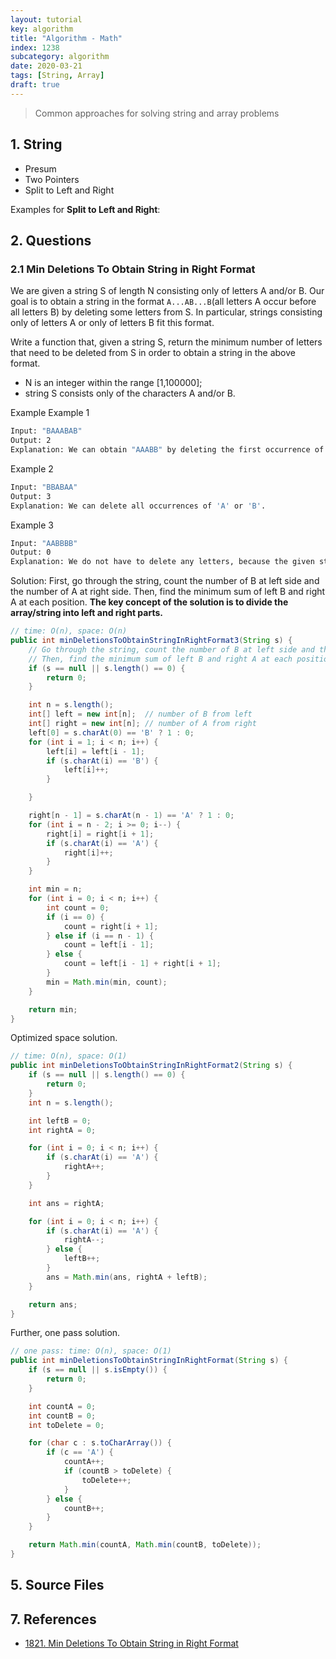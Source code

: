 ```yaml
---
layout: tutorial
key: algorithm
title: "Algorithm - Math"
index: 1238
subcategory: algorithm
date: 2020-03-21
tags: [String, Array]
draft: true
---
```


> Common approaches for solving string and array problems

## 1. String
* Presum
* Two Pointers
* Split to Left and Right

Examples for **Split to Left and Right**:

## 2. Questions
### 2.1 Min Deletions To Obtain String in Right Format
We are given a string S of length N consisting only of letters A and/or B. Our goal is to obtain a string in the format `A...AB...B`(all letters A occur before all letters B) by deleting some letters from S. In particular, strings consisting only of letters A or only of letters B fit this format.

Write a function that, given a string S, return the minimum number of letters that need to be deleted from S in order to obtain a string in the above format.
* N is an integer within the range [1,100000];
* string S consists only of the characters A and/or B.

Example
Example 1
```sh
Input: "BAAABAB"
Output: 2
Explanation: We can obtain "AAABB" by deleting the first occurrence of 'B' and the last occurrence of 'A'.
```
Example 2
```sh
Input: "BBABAA"
Output: 3
Explanation: We can delete all occurrences of 'A' or 'B'.
```
Example 3
```sh
Input: "AABBBB"
Output: 0
Explanation: We do not have to delete any letters, because the given string is already in the expected format.
```
Solution:
First, go through the string, count the number of B at left side and the number of A at right side. Then, find the minimum sum of left B and right A at each position. **The key concept of the solution is to divide the array/string into left and right parts.**
```java
// time: O(n), space: O(n)
public int minDeletionsToObtainStringInRightFormat3(String s) {
    // Go through the string, count the number of B at left side and the number of A at right side.
    // Then, find the minimum sum of left B and right A at each position.
    if (s == null || s.length() == 0) {
        return 0;
    }

    int n = s.length();
    int[] left = new int[n];  // number of B from left
    int[] right = new int[n]; // number of A from right
    left[0] = s.charAt(0) == 'B' ? 1 : 0;
    for (int i = 1; i < n; i++) {
        left[i] = left[i - 1];
        if (s.charAt(i) == 'B') {
            left[i]++;
        }

    }

    right[n - 1] = s.charAt(n - 1) == 'A' ? 1 : 0;
    for (int i = n - 2; i >= 0; i--) {
        right[i] = right[i + 1];
        if (s.charAt(i) == 'A') {
            right[i]++;
        }
    }

    int min = n;
    for (int i = 0; i < n; i++) {
        int count = 0;
        if (i == 0) {
            count = right[i + 1];
        } else if (i == n - 1) {
            count = left[i - 1];
        } else {
            count = left[i - 1] + right[i + 1];
        }
        min = Math.min(min, count);
    }

    return min;
}
```
Optimized space solution.
```java
// time: O(n), space: O(1)
public int minDeletionsToObtainStringInRightFormat2(String s) {
    if (s == null || s.length() == 0) {
        return 0;
    }
    int n = s.length();

    int leftB = 0;
    int rightA = 0;

    for (int i = 0; i < n; i++) {
        if (s.charAt(i) == 'A') {
            rightA++;
        }
    }

    int ans = rightA;

    for (int i = 0; i < n; i++) {
        if (s.charAt(i) == 'A') {
            rightA--;
        } else {
            leftB++;
        }
        ans = Math.min(ans, rightA + leftB);
    }

    return ans;
}
```
Further, one pass solution.
```java
// one pass: time: O(n), space: O(1)
public int minDeletionsToObtainStringInRightFormat(String s) {
    if (s == null || s.isEmpty()) {
        return 0;
    }

    int countA = 0;
    int countB = 0;
    int toDelete = 0;

    for (char c : s.toCharArray()) {
        if (c == 'A') {
            countA++;
            if (countB > toDelete) {
                toDelete++;
            }
        } else {
            countB++;
        }
    }

    return Math.min(countA, Math.min(countB, toDelete));
}
```
## 5. Source Files


## 7. References
* [1821. Min Deletions To Obtain String in Right Format](https://www.lintcode.com/problem/min-deletions-to-obtain-string-in-right-format/description)
